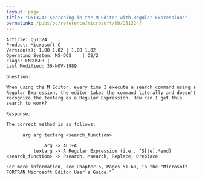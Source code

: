 ```yaml
---
layout: page
title: "Q51324: Searching in the M Editor with Regular Expressions"
permalink: /pubs/pc/reference/microsoft/kb/Q51324/
---
```


	Article: Q51324
	Product: Microsoft C
	Version(s): 1.00 1.02 | 1.00 1.02
	Operating System: MS-DOS    | OS/2
	Flags: ENDUSER |
	Last Modified: 30-NOV-1989
	
	Question:
	
	When using the M Editor, every time I execute a search command using a
	Regular Expression, the editor takes the command literally and doesn't
	recognize the textarg as a Regular Expression. How can I get this
	search to work?
	
	Response:
	
	The correct method is as follows:
	
	      arg arg textarg <search_function>
	
	              arg -> ALT+A
	          textarg -> A Regular Expression (i.e., ^S[te].*end)
	<search_function> -> Psearch, Msearch, Replace, Qreplace
	
	For more information, see Chapter 5, Pages 51-63, in the "Microsoft
	FORTRAN Microsoft Editor User's Guide."
